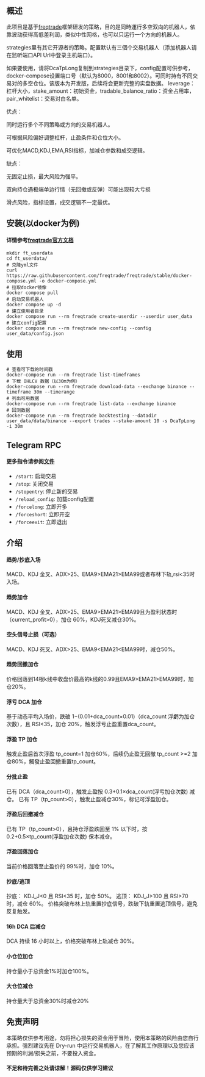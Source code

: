 ## 概述

此项目是基于[freqtrade](https://www.freqtrade.io/en/stable/)框架研发的策略，目的是同時運行多空双向的机器人，依靠波动获得高低差利润，类似中性网格，也可以只运行一个方向的机器人。

strategies里有其它开源者的策略。配置默认有三個个交易机器人（添加机器人请在监听端口API Url中登录主机端口）。


如果要使用，请将DcaTpLong复制到strategies目录下，config配置可供参考，docker-compose设置端口号（默认为8000，8001和8002）。可同时持有不同交易对的多空仓位。该版本为开发版，后续将会更新完整的实盘数据。 leverage：杠杆大小，stake_amount：初始资金，tradable_balance_ratio：资金占用率，pair_whitelist：交易对白名单。

优点：

同时运行多个不同策略或方向的交易机器人。

可根据风险偏好调整杠杆，止盈条件和仓位大小。

可优化MACD,KDJ,EMA,RSI指标，加减仓参数和成交逻辑。

缺点：

无固定止损，最大风险为强平。

双向持仓遇极端单边行情（无回撤或反弹）可能出现较大亏损

滑点风险，指标设置，成交逻辑不一定最优。




## 安装(以docker为例)

#### 详情参考[freqtrade官方文档](https://www.freqtrade.io/en/stable/docker_quickstart/)

```
mkdir ft_userdata
cd ft_userdata/
# 克隆yml文件
curl https://raw.githubusercontent.com/freqtrade/freqtrade/stable/docker-compose.yml -o docker-compose.yml
# 拉取docker镜像
docker compose pull
# 启动交易机器人
docker compose up -d
# 建立使用者目录
docker compose run --rm freqtrade create-userdir --userdir user_data
# 建立config配置
docker compose run --rm freqtrade new-config --config user_data/config.json
```

## 使用
```
# 查看可下载的时间戳
docker-compose run --rm freqtrade list-timeframes
# 下载 OHLCV 数据（以30m为例）
docker-compose run --rm freqtrade download-data --exchange binance --timeframe 30m --timerange
# 列出可用数据
docker-compose run --rm freqtrade list-data --exchange binance
# 回测数据
docker-compose run --rm freqtrade backtesting --datadir user_data/data/binance --export trades --stake-amount 10 -s DcaTpLong -i 30m
```


## Telegram RPC 

#### 更多指令请参阅[文件](https://www.freqtrade.io/en/latest/telegram-usage/)

- `/start`: 启动交易
- `/stop`: 关闭交易
- `/stopentry`: 停止新的交易
- `/reload_config`: 加载config配置
- `/forcelong`: 立即开多
- `/forceshort`: 立即开空
- `/forceexit`: 立即退出


## 介绍

#### 趋势/抄底入场

MACD、KDJ 金叉、ADX>25、EMA9>EMA21>EMA99或者布林下轨,rsi<35时入场。

#### 趋势加仓

MACD、KDJ 金叉、ADX>25、EMA9>EMA21>EMA99且为盈利状态时（current_profit>0），加仓 60%，KDJ死叉减仓30%。

#### 空头信号止损（可选）

MACD、KDJ 死叉、ADX>25、EMA9<EMA21<EMA99时，减仓50%。

#### 趋势回撤加仓

价格回落到14根k线中收盘价最高的k线的0.99且EMA9>EMA21>EMA99时，加仓20%。

#### 浮亏 DCA 加仓

基于动态平均入场价，跌破 1−(0.01+dca_count×0.01)（dca_count 浮虧为加仓次数），且 RSI<35，加仓 20%，触发浮亏止盈重置dca_count。

#### 浮盈 TP 加仓

触发止盈后首次浮盈 tp_count=1 加仓60%，后续仍止盈无回撤 tp_count >=2 加仓80%，觸發止盈回撤重置tp_count。

#### 分批止盈

已有 DCA（dca_count>0），触发止盈按 0.3+0.1×dca_count(浮亏加仓次数) 减仓。
已有 TP（tp_count>0），触发止盈减仓30%，标记可浮盈加仓。

#### 浮盈后回撤减仓

已有 TP（tp_count>0），且持仓浮盈跌回至 1% 以下时，按 0.2+0.5×tp_count(浮盈加仓次数) 保本减仓。

#### 浮盈回落加仓

当前价格回落至止盈价的 99%时，加仓 10%。

#### 抄底/逃顶

抄底： KDJ_J<0 且 RSI<35 时，加仓 50%。
逃顶： KDJ_J>100 且 RSI>70 时，减仓 60%。
价格突破布林上轨重置抄底信号，跌破下轨重置逃顶信号，避免反复触发。

#### 16h DCA 后减仓

DCA 持续 16 小时以上，价格突破布林上轨减仓 30%。

#### 小仓位加仓

持仓量小于总资金1%时加仓100%。

#### 大仓位减仓

持仓量大于总资金30%时减仓20%


## 免责声明

本策略仅供参考用途，勿将担心损失的资金用于冒险，使用本策略的风险由您自行承担。强烈建议先在 Dry-run 中运行交易机器人，在了解其工作原理以及您应该预期的利润/损失之前，不要投入资金。

#### 不足和待完善之处请谅解！源码仅供学习建议


